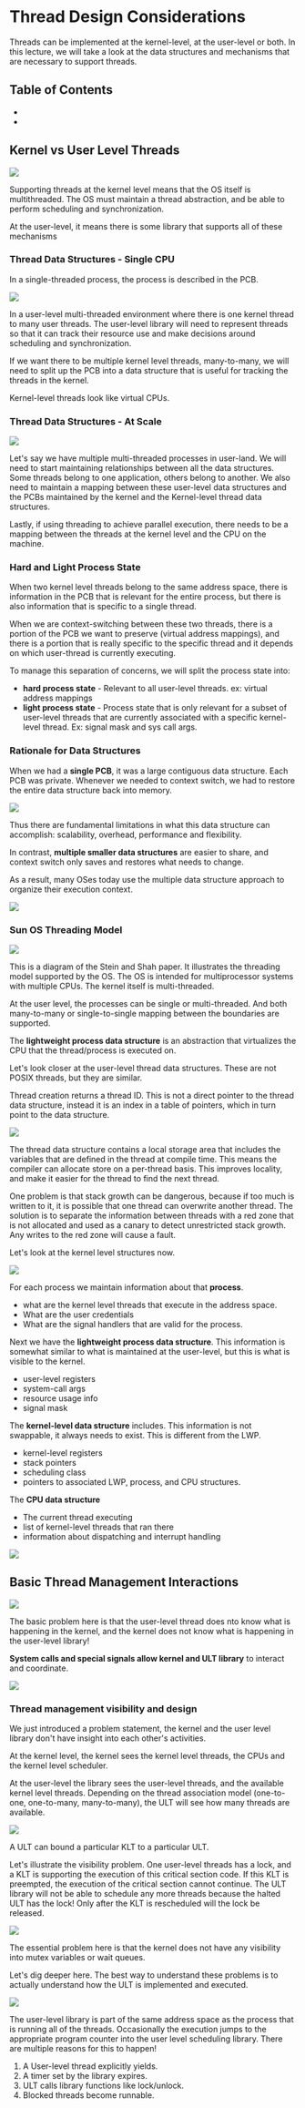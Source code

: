 # Thread Design Considerations

Threads can be implemented at the kernel-level, at the user-level or both. In this lecture, we will take a look at the data structures and mechanisms that are necessary to support threads.

## Table of Contents

* []()
* []()

## Kernel vs User Level Threads

<img src="p2_resources/kernelvuser.png">

Supporting threads at the kernel level means that the OS itself is multithreaded. The OS must maintain a thread abstraction, and be able to perform scheduling and synchronization.

At the user-level, it means there is some library that supports all of these mechanisms 

### Thread Data Structures - Single CPU

In a single-threaded process, the process is described in the PCB. 

<img src="p2_resources/thread_related_ds.png">

In a user-level multi-threaded environment where there is one kernel thread to many user threads.  The user-level library will need to represent threads so that it can track their resource use and make decisions around scheduling and synchronization.

If we want there to be multiple kernel level threads, many-to-many, we will need to split up the PCB into a data structure that is useful for tracking the threads in the kernel. 

Kernel-level threads look like virtual CPUs. 

### Thread Data Structures - At Scale

<img src="p2_resources/mapping_threads.png">

Let's say we have multiple multi-threaded processes in user-land. We will need to start maintaining relationships between all the data structures. Some threads belong to one application, others belong to another. We also need to maintain a mapping between these user-level data structures and the PCBs maintained by the kernel and the Kernel-level thread data structures. 

Lastly, if using threading to achieve parallel execution, there needs to be a mapping between the threads at the kernel level and the CPU on the machine. 

### Hard and Light Process State

When two kernel level threads belong to the same address space, there is information in the PCB that is relevant for the entire process, but there is also information that is specific to a single thread. 

When we are context-switching between these two threads, there is a portion of the PCB we want to preserve (virtual address mappings), and there is a portion that is really specific to the specific thread and it depends on which user-thread is currently executing. 

To manage this separation of concerns, we will split the process state into:
* **hard process state** - Relevant to all user-level threads. ex: virtual address mappings
* **light process state** -  Process state that is only relevant for a subset of user-level threads that are currently associated with a specific kernel-level thread. Ex: signal mask and sys call args. 

### Rationale for Data Structures

When we had a **single PCB**, it was a large contiguous data structure. Each PCB was private. Whenever we needed to context switch, we had to restore the entire data structure back into memory.

<img src="p2_resources/why_multiple_ds.png">

Thus there are fundamental limitations in what this data structure can accomplish: scalability, overhead, performance and flexibility. 

In contrast, **multiple smaller data structures** are easier to share, and context switch only saves and restores what needs to change. 

As a result, many OSes today use the multiple data structure approach to organize their execution context.

<img src="p2_resources/linux_thread.png">

### Sun OS Threading Model

<img src="p2_resources/sun_model.png">

This is a diagram of the Stein and Shah paper. It illustrates the threading model supported by the OS. The OS is intended for multiprocessor systems with multiple CPUs. The kernel itself is multi-threaded.

At the user level, the processes can be single or multi-threaded. And both many-to-many or single-to-single mapping between the boundaries are supported. 

The **lightweight process data structure** is an abstraction that virtualizes the CPU that the thread/process is executed on. 

Let's look closer at the user-level thread data structures. These are not POSIX threads, but they are similar. 

Thread creation returns a thread ID. This is not a direct pointer to the thread data structure, instead it is an index in a table of pointers, which in turn point to the data structure.

<img src="p2_resources/user_thread_design.png">

The thread data structure contains a local storage area that includes the variables that are defined in the thread at compile time. This means the compiler can allocate store on a per-thread basis. This improves locality, and make it easier for the thread to find the next thread. 

One problem is that stack growth can be dangerous, because if too much is written to it, it is possible that one thread can overwrite another thread. The solution is to separate the information between threads with a red zone that is not allocated and used as a canary to detect unrestricted stack growth. Any writes to the red zone will cause a fault.

Let's look at the kernel level structures now.

<img src="p2_resources/kernel_level_data_structures.png">

For each process we maintain information about that **process**.
* what are the kernel level threads that execute in the address space.
* What are the user credentials
* What are the signal handlers that are valid for the process. 

Next we have the **lightweight process data structure**. This information is somewhat similar to what is maintained at the user-level, but this is what is visible to the kernel. 
* user-level registers
* system-call args
* resource usage info
* signal mask


The **kernel-level data structure** includes. This information is not swappable, it always needs to exist. This is different from the LWP. 
* kernel-level registers
* stack pointers
* scheduling class
* pointers to associated LWP, process, and CPU structures.

The **CPU data structure**
* The current thread executing
* list of kernel-level threads that ran there
* information about dispatching and interrupt handling

<img src="kernel_all_together.png">

## Basic Thread Management Interactions

<img src="thread_management_intro.png">

The basic problem here is that the user-level thread does nto know what is happening in the kernel, and the kernel does not know what is happening in the user-level library!

**System calls and special signals allow kernel and ULT library** to interact and coordinate. 

<img src="pthread_set_concurrency.png">

### Thread management visibility and design

We just introduced a problem statement, the kernel and the user level library don't have insight into each other's activities. 

At the kernel level, the kernel sees the kernel level threads, the CPUs and the kernel level scheduler. 

At the user-level the library sees the user-level threads, and the available kernel level threads. Depending on the thread association model (one-to-one, one-to-many, many-to-many), the ULT will see how many threads are available.

<img src="bound_thread.png">

A ULT can bound a particular KLT to a particular ULT. 

Let's illustrate the visibility problem. One user-level threads has a lock, and a KLT is supporting the execution of this critical section code. If this KLT is preempted, the execution of the critical section cannot continue. The ULT library will not be able to schedule any more threads because the halted ULT has the lock! Only after the KLT is rescheduled will the lock be released. 

<img src="thread_boundary_invisibility.png">

The essential problem here is that the kernel does not have any visibility into mutex variables or wait queues. 

Let's dig deeper here. The best way to understand these problems is to actually understand how the ULT is implemented and executed. 

<img src="ul_run.png">

The user-level library is part of the same address space as the process that is running all of the threads. Occasionally the execution jumps to the appropriate program counter into the user level scheduling library. There are multiple reasons for this to happen!

1. A User-level thread explicitly yields.
2. A timer set by the library expires.
3. ULT calls library functions like lock/unlock. 
4. Blocked threads become runnable.
